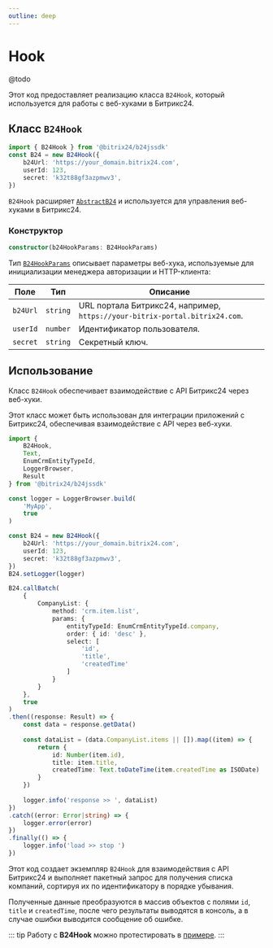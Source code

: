 ```yaml
---
outline: deep
---
```

# Hook

@todo

Этот код предоставляет реализацию класса `B24Hook`, который используется для работы с веб-хуками в Битрикс24.

## Класс `B24Hook`

```ts
import { B24Hook } from '@bitrix24/b24jssdk'
const B24 = new B24Hook({
	b24Url: 'https://your_domain.bitrix24.com',
	userId: 123,
	secret: 'k32t88gf3azpmwv3',
})
```

`B24Hook` расширяет [`AbstractB24`](abstract-b24) и используется для управления веб-хуками в Битрикс24.

### Конструктор

```ts
constructor(b24HookParams: B24HookParams)
```

Тип [`B24HookParams`](https://github.com/bitrix24/b24jssdk/blob/main/packages/jssdk/src/types/auth.ts) описывает параметры веб-хука, 
используемые для инициализации менеджера авторизации и HTTP-клиента:

| Поле     | Тип      | Описание                                                                   |
|----------|----------|----------------------------------------------------------------------------|
| `b24Url` | `string` | URL портала Битрикс24, например, `https://your-bitrix-portal.bitrix24.com`. |
| `userId` | `number` | Идентификатор пользователя.                                                |
| `secret` | `string` | Секретный ключ.                                                            |

## Использование

Класс `B24Hook` обеспечивает взаимодействие с API Битрикс24 через веб-хуки.

Этот класс может быть использован для интеграции приложений с Битрикс24, обеспечивая взаимодействие с API через веб-хуки.

```ts
import { 
	B24Hook,
	Text,
	EnumCrmEntityTypeId,
	LoggerBrowser,
    Result
} from '@bitrix24/b24jssdk'

const logger = LoggerBrowser.build(
	'MyApp',
	true
)

const B24 = new B24Hook({
	b24Url: 'https://your_domain.bitrix24.com',
	userId: 123,
	secret: 'k32t88gf3azpmwv3',
})
B24.setLogger(logger)

B24.callBatch(
	{
		CompanyList: {
			method: 'crm.item.list',
			params: {
				entityTypeId: EnumCrmEntityTypeId.company,
				order: { id: 'desc' },
				select: [
					'id',
					'title',
					'createdTime'
				]
			}
		}
	},
	true
)
.then((response: Result) => {
	const data = response.getData()
	
	const dataList = (data.CompanyList.items || []).map((item) => {
		return {
			id: Number(item.id),
			title: item.title,
			createdTime: Text.toDateTime(item.createdTime as ISODate)
		}
	})
	
	logger.info('response >> ', dataList)
})
.catch((error: Error|string) => {
	logger.error(error)
})
.finally(() => {
	logger.info('load >> stop ')
})
```

Этот код создает экземпляр `B24Hook` для взаимодействия с API Битрикс24 и выполняет пакетный запрос для получения списка компаний, 
сортируя их по идентификатору в порядке убывания.

Полученные данные преобразуются в массив объектов с полями `id`, `title` и `createdTime`, после чего результаты выводятся в консоль, 
а в случае ошибки выводится сообщение об ошибке.

::: tip
Работу с **B24Hook** можно протестировать в [примере](https://github.com/bitrix24/b24sdk-examples/blob/main/js/02-nuxt-hook/pages/hook/crm-item-list.client.vue).
:::